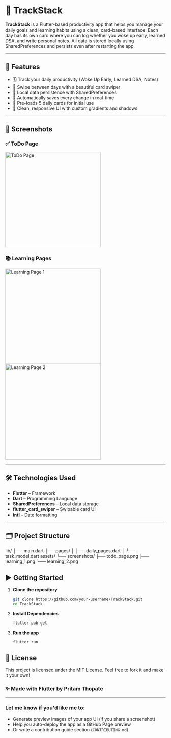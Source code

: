 # 📱 TrackStack

**TrackStack** is a Flutter-based productivity app that helps you manage your daily goals and learning habits using a clean, card-based interface. Each day has its own card where you can log whether you woke up early, learned DSA, and write personal notes. All data is stored locally using SharedPreferences and persists even after restarting the app.

---

## 🚀 Features

- 🗓️ Track your daily productivity (Woke Up Early, Learned DSA, Notes)
- 🧠 Swipe between days with a beautiful card swiper
- 💾 Local data persistence with SharedPreferences
- 📝 Automatically saves every change in real-time
- 📅 Pre-loads 5 daily cards for initial use
- 🎨 Clean, responsive UI with custom gradients and shadows

---

## 📸 Screenshots

### ✅ ToDo Page
<img src="assets/screenshots/todo_page.png" width="300" alt="ToDo Page">

### 📚 Learning Pages
<img src="assets/screenshots/learning_1.png" width="300" alt="Learning Page 1">
<img src="assets/screenshots/learning_2.png" width="300" alt="Learning Page 2">

---

## 🛠️ Technologies Used

- **Flutter** – Framework
- **Dart** – Programming Language
- **SharedPreferences** – Local data storage
- **flutter_card_swiper** – Swipable card UI
- **intl** – Date formatting

---

## 🗂️ Project Structure

lib/
├── main.dart
├── pages/
│ ├── daily_pages.dart
│ └── task_model.dart
assets/
└── screenshots/
├── todo_page.png
├── learning_1.png
└── learning_2.png

## ▶️ Getting Started

1. **Clone the repository**
   ```bash
   git clone https://github.com/your-username/TrackStack.git
   cd TrackStack

2. **Install Dependencies**
   ```bash
   flutter pub get


3. **Run the app**
   ```bash
   flutter run

## 📄 License
This project is licensed under the MIT License.
Feel free to fork it and make it your own!

### ✨ Made with Flutter by Pritam Thopate

---

### Let me know if you'd like me to:

- Generate preview images of your app UI (if you share a screenshot)
- Help you auto-deploy the app as a GitHub Page preview
- Or write a contribution guide section (`CONTRIBUTING.md`)
